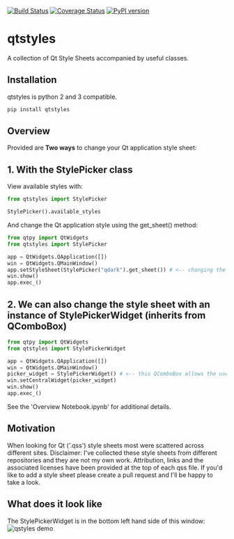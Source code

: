 [![Build Status](https://travis-ci.org/simongarisch/qtstyles.svg?branch=master)](https://travis-ci.org/simongarisch/qtstyles)
[![Coverage Status](https://coveralls.io/repos/github/simongarisch/qtstyles/badge.svg?branch=master&service=github)](https://coveralls.io/github/simongarisch/qtstyles?branch=master)
[![PyPI version](https://badge.fury.io/py/qtstyles.svg)](https://badge.fury.io/py/qtstyles)

# qtstyles
A collection of Qt Style Sheets accompanied by useful classes. 

## Installation
qtstyles is python 2 and 3 compatible.
```bash
pip install qtstyles
```

## Overview

Provided are **Two ways** to change your Qt application style sheet:

## 1. With the StylePicker class

View available styles with:
```python
from qtstyles import StylePicker

StylePicker().available_styles
```

And change the Qt application style using the get_sheet() method:
```python
from qtpy import QtWidgets
from qtstyles import StylePicker

app = QtWidgets.QApplication([])
win = QtWidgets.QMainWindow()
app.setStyleSheet(StylePicker("qdark").get_sheet()) # <-- changing the style here
win.show()
app.exec_()
```

## 2. We can also change the style sheet with an instance of StylePickerWidget (inherits from QComboBox)
```python
from qtpy import QtWidgets
from qtstyles import StylePickerWidget

app = QtWidgets.QApplication([])
win = QtWidgets.QMainWindow()
picker_widget = StylePickerWidget() # <-- this QComboBox allows the user to change style sheets
win.setCentralWidget(picker_widget)
win.show()
app.exec_()
```

See the 'Overview Notebook.ipynb' for additional details.

## Motivation
When looking for Qt ('.qss') style sheets most were scattered across different sites. 
Disclaimer: I've collected these style sheets from different repositories and they are not my own work.
Attribution, links and the associated licenses have been provided at the top of each qss file.
If you'd like to add a style sheet please create a pull request and I'll be happy to take a look.

## What does it look like
The StylePickerWidget is in the bottom left hand side of this window:
![qstyles demo](https://github.com/simongarisch/qtstyles/blob/master/demo.PNG?raw=true)
